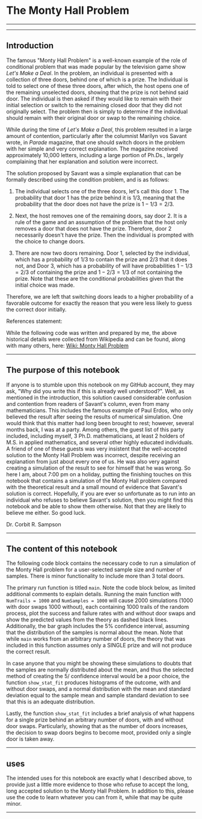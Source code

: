 # The Monty Hall Problem

---
---

## Introduction 

The famous "Monty Hall Problem" is a well-known example of the role of conditional problem that was made popular by the television game show *Let's Make a Deal*. In the problem, an individual is presented with a collection of three doors, behind one of which is a prize. The Individual is told to select one of these three doors, after which, the host opens one of the remaining unselected doors, showing that the prize is not behind said door. The individual is then asked if they would like to remain with their initial selection or switch to the remaining closed door that they did not originally select. The problem then is simply to determine if the individual should remain with their original door or swap to the remaining choice. 

While during the time of *Let's Make a Deal*, this problem resulted in a large amount of contention, particularly after the columnist Marilyn vos Savant wrote, in *Parade* magazine, that one should switch doors in the problem with her simple and very correct explanation. The magazine received approximately 10,000 letters, including a large portion of Ph.Ds., largely complaining that her explanation and solution were incorrect.

The solution proposed by Savant was a simple explanation that can be formally described using the condition problem, and is as follows:

1. The individual selects one of the three doors, let's call this door 1. The probability that door 1 has the prize behind it is $1/3$, meaning that the probability that the door does not have the prize is $1 - 1/3 = 2/3$.


2. Next, the host removes one of the remaining doors, say door 2. It is a rule of the game and an assumption of the problem that the host only removes a door that does not have the prize. Therefore, door 2 necessarily doesn't have the prize. Then the individual is prompted with the choice to change doors.


3. There are now two doors remaining. Door 1, selected by the individual, which has a probability of $1/3$ to contain the prize and $2/3$ that it does not, and Door 3, which has a probability of will have probabilities $1-1/3=2/3$ of containing the prize and $1-2/3=1/3$ of not containing the prize. Note that these are the conditional probabilities given that the initial choice was made.  

Therefore, we are left that switching doors leads to a higher probability of a favorable outcome for exactly the reason that you were less likely to guess the correct door initially.


References statement:

While the following code was written and prepared by me, the above historical details were collected from Wikipedia and can be found, along with many others, here: [Wiki: Monty Hall Problem](https://en.wikipedia.org/wiki/Monty_Hall_problem#Solutions_using_conditional_probability_and_other_solutions)

--- 

## The purpose of this notebook

If anyone is to stumble upon this notebook on my GitHub account, they may ask, "Why did you write this if this is already well understood?". Well, as mentioned in the introduction, this solution caused considerable confusion and contention from readers of Savant's column, even from many mathematicians. This includes the famous example of Paul Erdos, who only believed the result after seeing the results of numerical simulation. One would think that this matter had long been brought to rest; however, several months back, I was at a party. Among others, the guest list of this party included, including myself, 3 Ph.D. mathematicians, at least 2 holders of M.S. in applied mathematics, and several other highly educated individuals. A friend of one of these guests was very insistent that the well-accepted solution to the Monty Hall Problem was incorrect, despite receiving an explanation from just about every one of us. He was also very against creating a simulation of the result to see for himself that he was wrong. So here I am, about 7:00 pm on a holiday, putting the finishing touches on this notebook that contains a simulation of the Monty Hall problem compared with the theoretical result and a small mound of evidence that Savant's solution is correct. Hopefully, if you are ever so unfortunate as to run into an individual who refuses to believe Savant's solution, then you might find this notebook and be able to show them otherwise. Not that they are likely to believe me either. So good luck.

Dr. Corbit R. Sampson

--- 

## The content of this notebook

The following code block contains the necessary code to run a simulation of the Monty Hall problem for a user-selected sample size and number of samples. There is minor functionality to include more than 3 total doors. 

The primary run function is titled `main`. Note the code block below, as limited additional comments to explain details. Running the main function with `NumTrails = 1000` and `NumSamples = 1000` will cause 2000 simulations (1000 with door swaps 1000 without), each containing 1000 trails of the random process, plot the success and failure rates with and without door swaps and show the predicted values from the theory as dashed black lines. Additionally, the bar graph includes the $5\%$ confidence interval, assuming that the distribution of the samples is normal about the mean. Note that while `main` works from an arbitrary number of doors, the theory that was included in this function assumes only a SINGLE prize and will not produce the correct result.

In case anyone that you might be showing these simulations to doubts that the samples are normally distributed about the mean, and thus the selected method of creating the $5/%$ confidence interval would be a poor choice, the function `show_stat_fit` produces histograms of the outcome, with and without door swaps, and a normal distribution with the mean and standard deviation equal to the sample mean and sample standard deviation to see that this is an adequate distribution.

Lastly, the function `show_stat_fit` includes a brief analysis of what happens for a single prize behind an arbitrary number of doors, with and without door swaps. Particularly, showing that as the number of doors increases, the decision to swap doors begins to become moot, provided only a single door is taken away.

---

## uses

The intended uses for this notebook are exactly what I described above, to provide just a little more evidence to those who refuse to accept the long, long accepted solution to the Monty Hall Problem. In addition to this, please use the code to learn whatever you can from it, while that may be quite minor.

---

